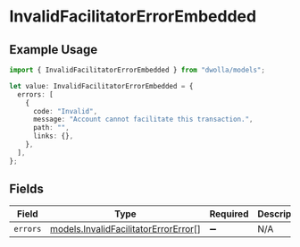 # InvalidFacilitatorErrorEmbedded

## Example Usage

```typescript
import { InvalidFacilitatorErrorEmbedded } from "dwolla/models";

let value: InvalidFacilitatorErrorEmbedded = {
  errors: [
    {
      code: "Invalid",
      message: "Account cannot facilitate this transaction.",
      path: "",
      links: {},
    },
  ],
};
```

## Fields

| Field                                                                              | Type                                                                               | Required                                                                           | Description                                                                        |
| ---------------------------------------------------------------------------------- | ---------------------------------------------------------------------------------- | ---------------------------------------------------------------------------------- | ---------------------------------------------------------------------------------- |
| `errors`                                                                           | [models.InvalidFacilitatorErrorError](../models/invalidfacilitatorerrorerror.md)[] | :heavy_minus_sign:                                                                 | N/A                                                                                |